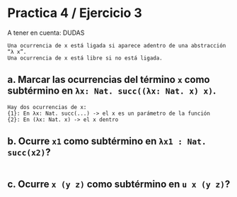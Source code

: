 # Practica 4 / Ejercicio 3  
A tener en cuenta: DUDAS
```
Una ocurrencia de x está ligada si aparece adentro de una abstracción “λ x”.
Una ocurrencia de x está libre si no está ligada.
```
## a. Marcar las ocurrencias del término `x` como subtérmino en `λx: Nat. succ((λx: Nat. x) x)`.  
```
Hay dos ocurrencias de x:
{1}: En λx: Nat. succ(...) -> el x es un parámetro de la función
{2}: En (λx: Nat. x) -> el x dentro 
```
## b. Ocurre `x1` como subtérmino en `λx1 : Nat. succ(x2)`?  
```
```
## c. Ocurre `x (y z)` como subtérmino en `u x (y z)`?  
```
```
